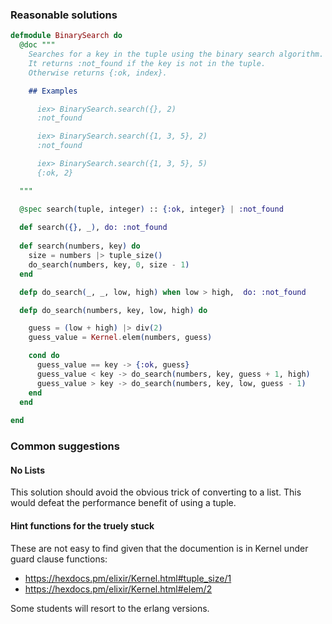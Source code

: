 ### Reasonable solutions

```elixir
defmodule BinarySearch do
  @doc """
    Searches for a key in the tuple using the binary search algorithm.
    It returns :not_found if the key is not in the tuple.
    Otherwise returns {:ok, index}.

    ## Examples

      iex> BinarySearch.search({}, 2)
      :not_found

      iex> BinarySearch.search({1, 3, 5}, 2)
      :not_found

      iex> BinarySearch.search({1, 3, 5}, 5)
      {:ok, 2}

  """

  @spec search(tuple, integer) :: {:ok, integer} | :not_found
  
  def search({}, _), do: :not_found
  
  def search(numbers, key) do
    size = numbers |> tuple_size()
    do_search(numbers, key, 0, size - 1)
  end

  defp do_search(_, _, low, high) when low > high,  do: :not_found

  defp do_search(numbers, key, low, high) do

    guess = (low + high) |> div(2)   
    guess_value = Kernel.elem(numbers, guess)

    cond do
      guess_value == key -> {:ok, guess}
      guess_value < key -> do_search(numbers, key, guess + 1, high)
      guess_value > key -> do_search(numbers, key, low, guess - 1)
    end
  end
  
end
```

### Common suggestions

#### No Lists

This solution should avoid the obvious trick of converting to a list.
This would defeat the performance benefit of using a tuple.


#### Hint functions for the truely stuck

These are not easy to find given that the documention is in Kernel under guard clause functions:

- https://hexdocs.pm/elixir/Kernel.html#tuple_size/1
- https://hexdocs.pm/elixir/Kernel.html#elem/2

Some students will resort to the erlang versions.
